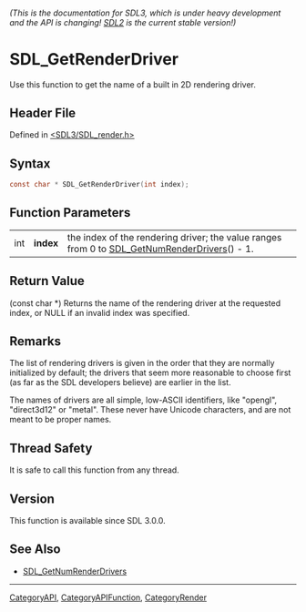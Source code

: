 ###### (This is the documentation for SDL3, which is under heavy development and the API is changing! [SDL2](https://wiki.libsdl.org/SDL2/) is the current stable version!)
# SDL_GetRenderDriver

Use this function to get the name of a built in 2D rendering driver.

## Header File

Defined in [<SDL3/SDL_render.h>](https://github.com/libsdl-org/SDL/blob/main/include/SDL3/SDL_render.h)

## Syntax

```c
const char * SDL_GetRenderDriver(int index);
```

## Function Parameters

|     |           |                                                                                                                         |
| --- | --------- | ----------------------------------------------------------------------------------------------------------------------- |
| int | **index** | the index of the rendering driver; the value ranges from 0 to [SDL_GetNumRenderDrivers](SDL_GetNumRenderDrivers)() - 1. |

## Return Value

(const char *) Returns the name of the rendering driver at the requested
index, or NULL if an invalid index was specified.

## Remarks

The list of rendering drivers is given in the order that they are normally
initialized by default; the drivers that seem more reasonable to choose
first (as far as the SDL developers believe) are earlier in the list.

The names of drivers are all simple, low-ASCII identifiers, like "opengl",
"direct3d12" or "metal". These never have Unicode characters, and are not
meant to be proper names.

## Thread Safety

It is safe to call this function from any thread.

## Version

This function is available since SDL 3.0.0.

## See Also

- [SDL_GetNumRenderDrivers](SDL_GetNumRenderDrivers)

----
[CategoryAPI](CategoryAPI), [CategoryAPIFunction](CategoryAPIFunction), [CategoryRender](CategoryRender)

